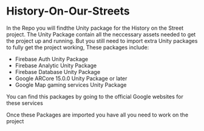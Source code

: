 # History-On-Our-Streets

In the Repo you will findthe Unity package for the History on the Street project.
The Unity Package contain all the neccessary assets needed to get the project up and running.
But you still need to import extra Unity packages to fully get the project working,
These packages include:
- Firebase Auth Unity Package
- Firebase Analytic Unity Package
- Firebase Database Unity Package
- Google ARCore 15.0.0 Unity Package or later
- Google Map gaming services Unity Package

You can find this packages by going to the official Google websites for these services

Once these Packages are imported you have all you need to work on the project
